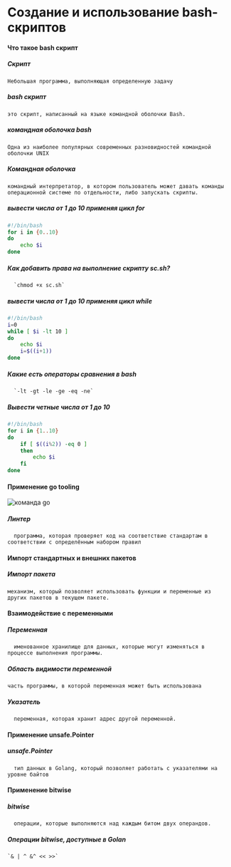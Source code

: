 # Создание и использование bash-скриптов
#### Что такое bash скрипт
##### Скрипт
	Небольшая программа, выполняющая определенную задачу
##### bash скрипт
	это скрипт, написанный на языке командной оболочки Bash.
##### командная оболочка bash
	Одна из наиболее популярных современных разновидностей командной оболочки UNIX
##### Командная оболочка
	командный интерпретатор, в котором пользователь может давать команды операционной системе по отдельности, либо запускать скрипты.
##### вывести числа от 1 до 10 применяя цикл for
```bash
#!/bin/bash
for i in {0..10} 
do
    echo $i
done
```
##### Как добавить права на выполнение скрипту sc.sh?
      `chmod +x sc.sh`
##### вывести числа от 1 до 10 применяя цикл while
```Bash
#!/bin/bash
i=0
while [ $i -lt 10 ]
do
    echo $i
    i=$((i+1))
done
```
##### Какие есть операторы сравнения в bash
      `-lt -gt -le -ge -eq -ne`
##### Вывести четные числа от 1 до 10
```bash
#!/bin/bash
for i in {1..10}
do
	if [ $((i%2)) -eq 0 ]
	then
		echo $i
	fi
done
```

#### Применение go tooling 
![команда go](https://github.com/eldar258/SolveThisShit/assets/27091175/ce93053d-c53b-4e82-95de-68a48244d605)
##### Линтер 
      программа, которая проверяет код на соответствие стандартам в соответствии с определённым набором правил
#### Импорт стандартных и внешних пакетов
##### Импорт пакета
	механизм, который позволяет использовать функции и переменные из других пакетов в текущем пакете.
#### Взаимодействие с переменными
##### Переменная
      именованное хранилище для данных, которые могут изменяться в процессе выполнения программы.
##### Область видимости переменной
	часть программы, в которой переменная может быть использована
##### Указатель
      переменная, которая хранит адрес другой переменной.

#### Применение unsafe.Pointer
##### unsafe.Pointer
      тип данных в Golang, который позволяет работать с указателями на уровне байтов

#### Применение bitwise
##### bitwise
      операции, которые выполняются над каждым битом двух операндов.
##### Операции bitwise, доступные в Golan
	`& | ^ &^ << >>`

